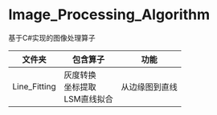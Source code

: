 # Image_Processing_Algorithm

基于C#实现的图像处理算子

| 文件夹       | 包含算子                                | 功能           |
| ------------ | --------------------------------------- | -------------- |
| Line_Fitting | 灰度转换<br />坐标提取<br />LSM直线拟合 | 从边缘图到直线 |
